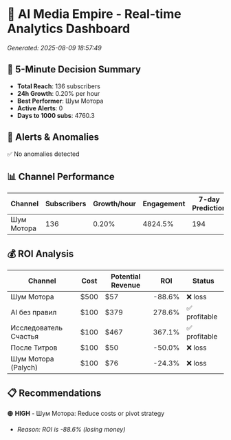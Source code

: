 # 🚀 AI Media Empire - Real-time Analytics Dashboard

*Generated: 2025-08-09 18:57:49*

## 🎯 5-Minute Decision Summary

- **Total Reach**: 136 subscribers
- **24h Growth**: 0.20% per hour
- **Best Performer**: Шум Мотора
- **Active Alerts**: 0
- **Days to 1000 subs**: 4760.3

## 🚨 Alerts & Anomalies

✅ No anomalies detected

## 📊 Channel Performance

| Channel | Subscribers | Growth/hour | Engagement | 7-day Prediction |
|---------|------------|-------------|------------|------------------|
| Шум Мотора | 136 | 0.20% | 4824.5% | 194 |

## 💰 ROI Analysis

| Channel | Cost | Potential Revenue | ROI | Status |
|---------|------|------------------|-----|--------|
| Шум Мотора | $500 | $57 | -88.6% | ❌ loss |
| AI без правил | $100 | $379 | 278.6% | ✅ profitable |
| Исследователь Счастья | $100 | $467 | 367.1% | ✅ profitable |
| После Титров | $100 | $50 | -50.0% | ❌ loss |
| Шум Мотора (Palych) | $100 | $76 | -24.3% | ❌ loss |

## 📋 Recommendations

🟠 **HIGH** - Шум Мотора: Reduce costs or pivot strategy
   - *Reason: ROI is -88.6% (losing money)*

